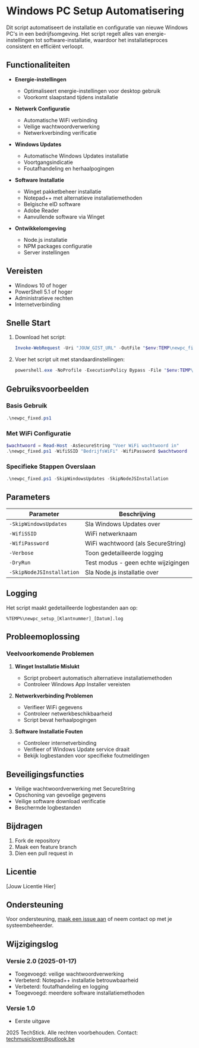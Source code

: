 # Windows PC Setup Automatisering

Dit script automatiseert de installatie en configuratie van nieuwe Windows PC's in een bedrijfsomgeving. Het script regelt alles van energie-instellingen tot software-installatie, waardoor het installatieproces consistent en efficiënt verloopt.

## Functionaliteiten

- **Energie-instellingen**
  - Optimaliseert energie-instellingen voor desktop gebruik
  - Voorkomt slaapstand tijdens installatie

- **Netwerk Configuratie**
  - Automatische WiFi verbinding
  - Veilige wachtwoordverwerking
  - Netwerkverbinding verificatie

- **Windows Updates**
  - Automatische Windows Updates installatie
  - Voortgangsindicatie
  - Foutafhandeling en herhaalpogingen

- **Software Installatie**
  - Winget pakketbeheer installatie
  - Notepad++ met alternatieve installatiemethoden
  - Belgische eID software
  - Adobe Reader
  - Aanvullende software via Winget

- **Ontwikkelomgeving**
  - Node.js installatie
  - NPM packages configuratie
  - Server instellingen

## Vereisten

- Windows 10 of hoger
- PowerShell 5.1 of hoger
- Administratieve rechten
- Internetverbinding

## Snelle Start

1. Download het script:
   ```powershell
   Invoke-WebRequest -Uri "JOUW_GIST_URL" -OutFile "$env:TEMP\newpc_fixed.ps1"
   ```

2. Voer het script uit met standaardinstellingen:
   ```powershell
   powershell.exe -NoProfile -ExecutionPolicy Bypass -File "$env:TEMP\newpc_fixed.ps1"
   ```

## Gebruiksvoorbeelden

### Basis Gebruik
```powershell
.\newpc_fixed.ps1
```

### Met WiFi Configuratie
```powershell
$wachtwoord = Read-Host -AsSecureString "Voer WiFi wachtwoord in"
.\newpc_fixed.ps1 -WifiSSID "BedrijfsWiFi" -WifiPassword $wachtwoord
```

### Specifieke Stappen Overslaan
```powershell
.\newpc_fixed.ps1 -SkipWindowsUpdates -SkipNodeJSInstallation
```

## Parameters

| Parameter | Beschrijving |
|-----------|--------------|
| `-SkipWindowsUpdates` | Sla Windows Updates over |
| `-WifiSSID` | WiFi netwerknaam |
| `-WifiPassword` | WiFi wachtwoord (als SecureString) |
| `-Verbose` | Toon gedetailleerde logging |
| `-DryRun` | Test modus - geen echte wijzigingen |
| `-SkipNodeJSInstallation` | Sla Node.js installatie over |

## Logging

Het script maakt gedetailleerde logbestanden aan op:
```
%TEMP%\newpc_setup_[Klantnummer]_[Datum].log
```

## Probleemoplossing

### Veelvoorkomende Problemen

1. **Winget Installatie Mislukt**
   - Script probeert automatisch alternatieve installatiemethoden
   - Controleer Windows App Installer vereisten

2. **Netwerkverbinding Problemen**
   - Verifieer WiFi gegevens
   - Controleer netwerkbeschikbaarheid
   - Script bevat herhaalpogingen

3. **Software Installatie Fouten**
   - Controleer internetverbinding
   - Verifieer of Windows Update service draait
   - Bekijk logbestanden voor specifieke foutmeldingen

## Beveiligingsfuncties

- Veilige wachtwoordverwerking met SecureString
- Opschoning van gevoelige gegevens
- Veilige software download verificatie
- Beschermde logbestanden

## Bijdragen

1. Fork de repository
2. Maak een feature branch
3. Dien een pull request in

## Licentie

[Jouw Licentie Hier]

## Ondersteuning

Voor ondersteuning, [maak een issue aan](https://github.com/VenimK/MusicLover/issues) of neem contact op met je systeembeheerder.

## Wijzigingslog

### Versie 2.0 (2025-01-17)
- Toegevoegd: veilige wachtwoordverwerking
- Verbeterd: Notepad++ installatie betrouwbaarheid
- Verbeterd: foutafhandeling en logging
- Toegevoegd: meerdere software installatiemethoden

### Versie 1.0
- Eerste uitgave

 2025 TechStick. Alle rechten voorbehouden. Contact: techmusiclover@outlook.be